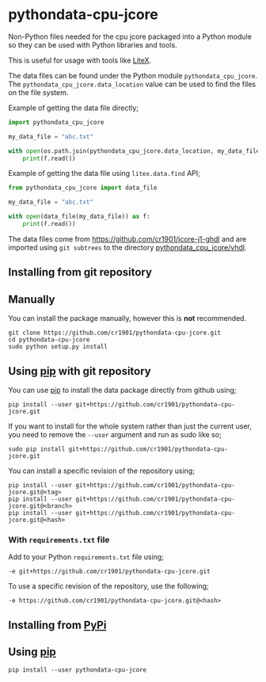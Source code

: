 # pythondata-cpu-jcore

Non-Python  files needed for the cpu jcore packaged
into a Python module so they can be used with Python libraries and tools.

This is useful for usage with tools like
[LiteX](https://github.com/enjoy-digital/litex.git).

The data files can be found under the Python module `pythondata_cpu_jcore`. The
`pythondata_cpu_jcore.data_location` value can be used to find the files on the file
system.

Example of getting the data file directly;
```python
import pythondata_cpu_jcore

my_data_file = "abc.txt"

with open(os.path.join(pythondata_cpu_jcore.data_location, my_data_file)) as f:
    print(f.read())
```

Example of getting the data file using `litex.data.find` API;
```python
from pythondata_cpu_jcore import data_file

my_data_file = "abc.txt"

with open(data_file(my_data_file)) as f:
    print(f.read())
```


The data files come from https://github.com/cr1901/jcore-j1-ghdl
and are imported using `git subtrees` to the directory
[pythondata_cpu_jcore/vhdl](pythondata_cpu_jcore/vhdl).



## Installing from git repository

## Manually

You can install the package manually, however this is **not** recommended.

```
git clone https://github.com/cr1901/pythondata-cpu-jcore.git
cd pythondata-cpu-jcore
sudo python setup.py install
```

## Using [pip](https://pip.pypa.io/) with git repository

You can use [pip](https://pip.pypa.io/) to install the data package directly
from github using;

```
pip install --user git+https://github.com/cr1901/pythondata-cpu-jcore.git
```

If you want to install for the whole system rather than just the current user,
you need to remove the `--user` argument and run as sudo like so;

```
sudo pip install git+https://github.com/cr1901/pythondata-cpu-jcore.git
```

You can install a specific revision of the repository using;
```
pip install --user git+https://github.com/cr1901/pythondata-cpu-jcore.git@<tag>
pip install --user git+https://github.com/cr1901/pythondata-cpu-jcore.git@<branch>
pip install --user git+https://github.com/cr1901/pythondata-cpu-jcore.git@<hash>
```

### With `requirements.txt` file

Add to your Python `requirements.txt` file using;
```
-e git+https://github.com/cr1901/pythondata-cpu-jcore.git
```

To use a specific revision of the repository, use the following;
```
-e https://github.com/cr1901/pythondata-cpu-jcore.git@<hash>
```

## Installing from [PyPi](https://pypi.org/project/pythondata-cpu-jcore/)

## Using [pip](https://pip.pypa.io/)

```
pip install --user pythondata-cpu-jcore
```
